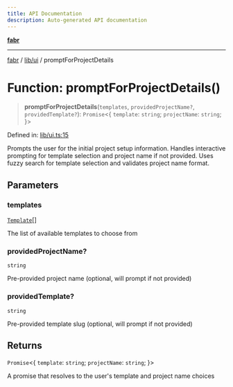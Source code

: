 ```yaml
---
title: API Documentation
description: Auto-generated API documentation
---
```


[**fabr**](../../../README.md)

***

[fabr](../../../README.md) / [lib/ui](../README.md) / promptForProjectDetails

# Function: promptForProjectDetails()

> **promptForProjectDetails**(`templates`, `providedProjectName?`, `providedTemplate?`): `Promise`\<\{ `template`: `string`; `projectName`: `string`; \}\>

Defined in: [lib/ui.ts:15](https://github.com/yashjawale/fabr/blob/main/src/lib/ui.ts#L15)

Prompts the user for the initial project setup information.
Handles interactive prompting for template selection and project name if not provided.
Uses fuzzy search for template selection and validates project name format.

## Parameters

### templates

[`Template`](../../../types/templates/interfaces/Template.md)[]

The list of available templates to choose from

### providedProjectName?

`string`

Pre-provided project name (optional, will prompt if not provided)

### providedTemplate?

`string`

Pre-provided template slug (optional, will prompt if not provided)

## Returns

`Promise`\<\{ `template`: `string`; `projectName`: `string`; \}\>

A promise that resolves to the user's template and project name choices
